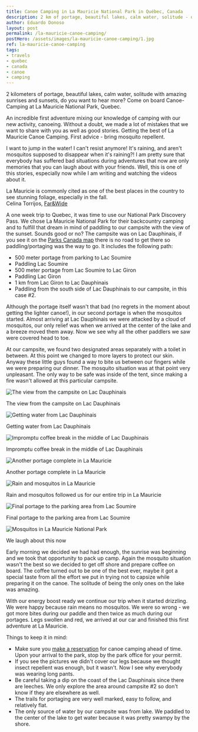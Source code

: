 ```yaml
---
title: Canoe Camping in La Mauricie National Park in Québec, Canada
description: 2 km of portage, beautiful lakes, calm water, solitude - do you want to hear more? Come on board Canoe-Camping at La Mauricie National Park in Quebec.
author: Eduardo Donoso
layout: post
permalink: /la-mauricie-canoe-camping/
postHero: /assets/images/la-mauricie-canoe-camping/1.jpg
ref: la-mauricie-canoe-camping
tags:
- travels
- quebec
- canada
- canoe
- camping
---
```

2 kilometers of portage, beautiful lakes, calm water, solitude with amazing sunrises and sunsets, do you want to hear more? Come on board Canoe-Camping at La Mauricie National Park, Quebec.

An incredible first adventure mixing our knowledge of camping with our new activity, canoeing. Without a doubt, we made a lot of mistakes that we want to share with you as well as good stories. Getting the best of La Mauricie Canoe Camping. First advice - bring mosquito repellent.

I want to jump in the water! I can't resist anymore! It's raining, and aren't mosquitos supposed to disappear when it's raining?! I am pretty sure that everybody has suffered bad situations during adventures that now are only memories that you can laugh about with your friends. Well, this is one of this stories, especially now while I am writing and watching the videos about it.

<div class="quote">La Mauricie is commonly cited as one of the best places in the country to see stunning foliage, especially in the fall.</div>
<div class="caption">Celina Torrijos, <a href="http://farandwide.much.com/la-mauricie-camping-trip/" title="Far&Wide" target="_blank">Far&Wide</a></div>

A one week trip to Quebec, it was time to use our National Park Discovery Pass. We chose La Mauricie National Park for their backcountry camping and to fulfill that dream in mind of paddling to our campsite with the view of the sunset. Sounds good or no?
The campsite was on Lac Dauphinais, if you see it on the [Parks Canada map](https://www.pc.gc.ca/en/pn-np/qc/mauricie/visit/cartes-maps "Parks Canada map") there is no road to get there so paddling/portaging was the way to go. It includes the following path:
- 500 meter portage from parking to Lac Soumire
- Paddling Lac Soumire
- 500 meter portage from Lac Soumire to Lac Giron
- Paddling Lac Giron
- 1 km from Lac Giron to Lac Dauphinais
- Paddling from the south side of Lac Dauphinais to our campsite, in this case #2.

Although the portage itself wasn't that bad (no regrets in the moment about getting the lighter canoe!), in our second portage is when the mosquitos started. Almost arriving at Lac Dauphinais we were attacked by a cloud of mosquitos, our only relief was when we arrived at the center of the lake and a breeze moved them away. Now we see why all the other paddlers we saw were covered head to toe.

At our campsite, we found two designated areas separately with a toilet in between. At this point we changed to more layers to protect our skin. Anyway these little guys found a way to bite us between our fingers while we were preparing our dinner. The mosquito situation was at that point very unpleasant. The only way to be safe was inside of the tent, since making a fire wasn't allowed at this particular campsite.

<img src="/assets/images/la-mauricie-canoe-camping/2.jpg"
      alt="The view from the campsite on Lac Dauphinais">
<div class="caption">The view from the campsite on Lac Dauphinais</div>

<img src="/assets/images/la-mauricie-canoe-camping/3.jpg"
      alt="Getting water from Lac Dauphinais">
<div class="caption">Getting water from Lac Dauphinais</div>

<img src="/assets/images/la-mauricie-canoe-camping/4.jpg"
      alt="Impromptu coffee break in the middle of Lac Dauphinais">
<div class="caption">Impromptu coffee break in the middle of Lac Dauphinais</div>

<img src="/assets/images/la-mauricie-canoe-camping/5.jpg"
      alt="Another portage complete in La Mauricie">
<div class="caption">Another portage complete in La Mauricie</div>

<img src="/assets/images/la-mauricie-canoe-camping/6.jpg"
      alt="Rain and mosquitos in La Mauricie">
<div class="caption">Rain and mosquitos followed us for our entire trip in La Mauricie</div>

<img src="/assets/images/la-mauricie-canoe-camping/7.jpg"
      alt="Final portage to the parking area from Lac Soumire">
<div class="caption">Final portage to the parking area from Lac Soumire</div>

<img src="/assets/images/la-mauricie-canoe-camping/8.jpg"
      alt="Mosquitos in La Mauricie National Park">
<div class="caption">We laugh about this now</div>

Early morning we decided we had had enough, the sunrise was  beginning and we took that opportunity to pack up camp. Again the mosquito situation wasn't the best so we decided to get off shore and prepare coffee on board. The coffee turned out to be one of the best ever, maybe it got a special taste from all the effort we put in trying not to capsize while preparing it on the canoe. The solitude of being the only ones on the lake was amazing.

With our energy boost ready we continue our trip when it started drizzling. We were happy because rain means no mosquitos. We were so wrong - we got more bites during our paddle and then twice as much during our portages. Legs swollen and red, we arrived at our car and finished this first adventure at La Mauricie.

Things to keep it in mind:
- Make sure you <a href="https://reservation.pc.gc.ca/LaMauricieNationalParkofCanada/LaMauricieBackcountry?Map&gccf=true" title="Parks Canada Reservation System" target="_blank">make a reservation</a> for canoe camping ahead of time. Upon your arrival to the park, stop by the park office for your permit.
- If you see the pictures we didn't cover our legs because we thought insect repellent was enough, but it wasn't. Now I see why everybody was wearing long pants.
- Be careful taking a dip on the coast of the Lac Dauphinais since there are leeches. We only explore the area around campsite #2 so don't know if they are elsewhere as well.
- The trails for portaging are very well marked, easy to follow, and relatively flat.
- The only source of water by our campsite was from lake. We paddled to the center of the lake to get water because it was pretty swampy by the shore.
